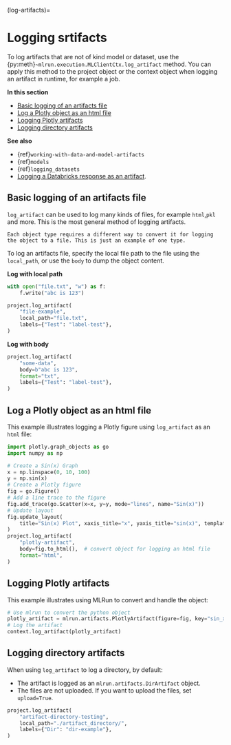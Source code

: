 (log-artifacts)=
# Logging srtifacts
To log artifacts that are not of kind model or dataset, use the {py:meth}`~mlrun.execution.MLClientCtx.log_artifact` method.
You can apply this method to the project object or the context object when logging an artifact in runtime, for example a job.


**In this section**
- [Basic logging of an artifacts file](#basic-logging-of-an-artifacts-file)
- [Log a Plotly object as an html file](#log-a-plotly-object-as-an-html-file)
- [Logging Plotly artifacts](#logging-plotly-artifacts)
- [Logging directory artifacts](#logging-directory-artifacts)

**See also**
- {ref}`working-with-data-and-model-artifacts`
- {ref}`models`
- {ref}`logging_datasets`
- [Logging a Databricks response as an artifact](../runtimes/databricks.html#logging-a-databricks-response-as-an-artifact).
## Basic logging of an artifacts file
`log_artifact` can be used to log many kinds of files, for example `html`,`pkl` and more. This is the most general method of logging artifacts. 
```{admonition} Tip
Each object type requires a different way to convert it for logging the object to a file. This is just an example of one type.
```
To log an artifacts file, specify the local file path to the file using the `local_path`, or use the `body` to dump the object content.

**Log with local path**
```python
with open("file.txt", "w") as f:
    f.write("abc is 123")

project.log_artifact(
    "file-example",
    local_path="file.txt",
    labels={"Test": "label-test"},
)
```

**Log with body**
```python
project.log_artifact(
    "some-data",
    body=b"abc is 123",
    format="txt",
    labels={"Test": "label-test"},
)
```

## Log a Plotly object as an html file
This example illustrates logging a Plotly figure using `log_artifact` as an `html` file:
```python
import plotly.graph_objects as go
import numpy as np

# Create a Sin(x) Graph
x = np.linspace(0, 10, 100)
y = np.sin(x)
# Create a Plotly figure
fig = go.Figure()
# Add a line trace to the figure
fig.add_trace(go.Scatter(x=x, y=y, mode="lines", name="Sin(x)"))
# Update layout
fig.update_layout(
    title="Sin(x) Plot", xaxis_title="x", yaxis_title="sin(x)", template="plotly_dark"
)
project.log_artifact(
    "plotly-artifact",
    body=fig.to_html(),  # convert object for logging an html file
    format="html",
)
```
## Logging Plotly artifacts 
This example illustrates using MLRun to convert and handle the object: 
```python
# Use mlrun to convert the python object
plotly_artifact = mlrun.artifacts.PlotlyArtifact(figure=fig, key="sin_x")
# Log the artifact
context.log_artifact(plotly_artifact)
```
## Logging directory artifacts 
When using `log_artifact` to log a directory, by default:
- The artifact is logged as an `mlrun.artifacts.DirArtifact` object.
- The files are not uploaded. If you want to upload the files, set `upload=True`.
```python
project.log_artifact(
    "artifact-directory-testing",
    local_path="./artifact_directory/",
    labels={"Dir": "dir-example"},
)
```